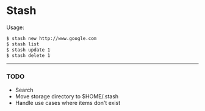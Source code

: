 # Stash

Usage:

```bash
$ stash new http://www.google.com
$ stash list
$ stash update 1
$ stash delete 1
```

-----------------

### TODO

* Search
* Move storage directory to $HOME/.stash
* Handle use cases where items don't exist

